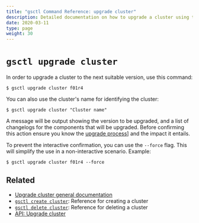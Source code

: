```yaml
---
title: "gsctl Command Reference: upgrade cluster"
description: Detailed documentation on how to upgrade a cluster using the 'upgrade cluster' command in gsctl.
date: 2020-03-11
type: page
weight: 30
---
```


# `gsctl upgrade cluster`

In order to upgrade a cluster to the next suitable version, use this command:

```nohighlight
$ gsctl upgrade cluster f01r4
```

You can also use the cluster's name for identifying the cluster:

```nohighlight
$ gsctl upgrade cluster "Cluster name"
```

A message will be output showing the version to be upgraded, and a list of changelogs for the components that will be upgraded. Before confirming this action ensure you know the [upgrade process](https://docs.giantswarm.io/reference/cluster-upgrades/)] and the impact it entails.

To prevent the interactive confirmation, you can use the `--force` flag. This will simplify the use in a non-interactive scenario. Example:

```nohighlight
$ gsctl upgrade cluster f01r4 --force
```

## Related

- [Upgrade cluster general documentation](/reference/cluster-upgrades/)
- [`gsctl create cluster`](/reference/gsctl/create-cluster/): Reference for creating a cluster
- [`gsctl delete cluster`](/reference/gsctl/delete-cluster/): Reference for deleting a cluster
- [API: Upgrade cluster](/api/#operation/upgradeCluster)
